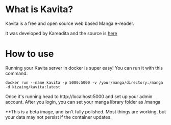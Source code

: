 # What is Kavita?
Kavita is a free and open source web based Manga e-reader. 

It was developed by Kareadita and the source is [here](https://github.com/Kareadita/Kavita)

# How to use
Running your Kavita server in docker is super easy! You can run it with this command: 

`docker run --name kavita -p 5000:5000 -v /your/manga/directory:/manga -d kizaing/kavita:latest`

Once it's running head to http://localhost:5000 and set up your admin account. After you login, you can set your manga library folder as /manga

**This is a beta image, and isn't fully polished. Most things are working, but your data may not persist if the container updates.
